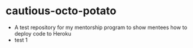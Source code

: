 # cautious-octo-potato
- A test repository for my mentorship program to show mentees how to deploy code to Heroku
- test 1
